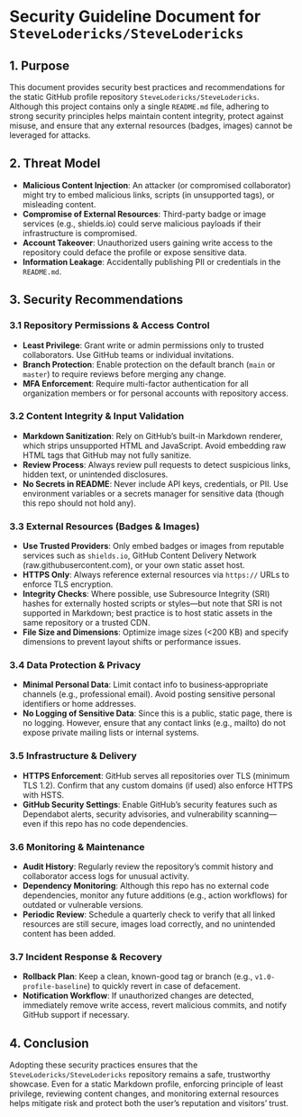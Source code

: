 # Security Guideline Document for `SteveLodericks/SteveLodericks`

## 1. Purpose
This document provides security best practices and recommendations for the static GitHub profile repository `SteveLodericks/SteveLodericks`. Although this project contains only a single `README.md` file, adhering to strong security principles helps maintain content integrity, protect against misuse, and ensure that any external resources (badges, images) cannot be leveraged for attacks.

## 2. Threat Model
- **Malicious Content Injection**: An attacker (or compromised collaborator) might try to embed malicious links, scripts (in unsupported tags), or misleading content.
- **Compromise of External Resources**: Third-party badge or image services (e.g., shields.io) could serve malicious payloads if their infrastructure is compromised.
- **Account Takeover**: Unauthorized users gaining write access to the repository could deface the profile or expose sensitive data.
- **Information Leakage**: Accidentally publishing PII or credentials in the `README.md`.

## 3. Security Recommendations

### 3.1 Repository Permissions & Access Control
- **Least Privilege**: Grant write or admin permissions only to trusted collaborators. Use GitHub teams or individual invitations.
- **Branch Protection**: Enable protection on the default branch (`main` or `master`) to require reviews before merging any change.
- **MFA Enforcement**: Require multi-factor authentication for all organization members or for personal accounts with repository access.

### 3.2 Content Integrity & Input Validation
- **Markdown Sanitization**: Rely on GitHub’s built-in Markdown renderer, which strips unsupported HTML and JavaScript. Avoid embedding raw HTML tags that GitHub may not fully sanitize.
- **Review Process**: Always review pull requests to detect suspicious links, hidden text, or unintended disclosures.
- **No Secrets in README**: Never include API keys, credentials, or PII. Use environment variables or a secrets manager for sensitive data (though this repo should not hold any).

### 3.3 External Resources (Badges & Images)
- **Use Trusted Providers**: Only embed badges or images from reputable services such as `shields.io`, GitHub Content Delivery Network (raw.githubusercontent.com), or your own static asset host.
- **HTTPS Only**: Always reference external resources via `https://` URLs to enforce TLS encryption.
- **Integrity Checks**: Where possible, use Subresource Integrity (SRI) hashes for externally hosted scripts or styles—but note that SRI is not supported in Markdown; best practice is to host static assets in the same repository or a trusted CDN.
- **File Size and Dimensions**: Optimize image sizes (<200 KB) and specify dimensions to prevent layout shifts or performance issues.

### 3.4 Data Protection & Privacy
- **Minimal Personal Data**: Limit contact info to business‐appropriate channels (e.g., professional email). Avoid posting sensitive personal identifiers or home addresses.
- **No Logging of Sensitive Data**: Since this is a public, static page, there is no logging. However, ensure that any contact links (e.g., mailto) do not expose private mailing lists or internal systems.

### 3.5 Infrastructure & Delivery
- **HTTPS Enforcement**: GitHub serves all repositories over TLS (minimum TLS 1.2). Confirm that any custom domains (if used) also enforce HTTPS with HSTS.
- **GitHub Security Settings**: Enable GitHub’s security features such as Dependabot alerts, security advisories, and vulnerability scanning—even if this repo has no code dependencies.

### 3.6 Monitoring & Maintenance
- **Audit History**: Regularly review the repository’s commit history and collaborator access logs for unusual activity.
- **Dependency Monitoring**: Although this repo has no external code dependencies, monitor any future additions (e.g., action workflows) for outdated or vulnerable versions.
- **Periodic Review**: Schedule a quarterly check to verify that all linked resources are still secure, images load correctly, and no unintended content has been added.

### 3.7 Incident Response & Recovery
- **Rollback Plan**: Keep a clean, known-good tag or branch (e.g., `v1.0‐profile‐baseline`) to quickly revert in case of defacement.
- **Notification Workflow**: If unauthorized changes are detected, immediately remove write access, revert malicious commits, and notify GitHub support if necessary.

## 4. Conclusion
Adopting these security practices ensures that the `SteveLodericks/SteveLodericks` repository remains a safe, trustworthy showcase. Even for a static Markdown profile, enforcing principle of least privilege, reviewing content changes, and monitoring external resources helps mitigate risk and protect both the user’s reputation and visitors’ trust.
